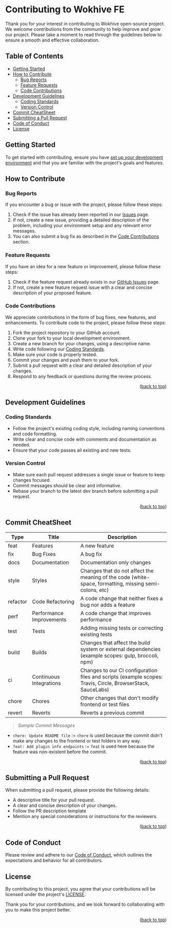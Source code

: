 # Contributing to Wokhive FE

Thank you for your interest in contributing to Wokhive open-source project. We welcome contributions from the community to help improve and grow our project. Please take a moment to read through the guidelines below to ensure a smooth and effective collaboration.

<a name="readme-top"></a>

## Table of Contents

- [Getting Started](#getting-started)
- [How to Contribute](#how-to-contribute)
  - [Bug Reports](#bug-reports)
  - [Feature Requests](#feature-requests)
  - [Code Contributions](#code-contributions)
- [Development Guidelines](#development-guidelines)
  - [Coding Standards](#coding-standards)
  - [Version Control](#version-control)
- [Commit CheatSheet](#commit-cheatsheet)
- [Submitting a Pull Request](#submitting-a-pull-request)
- [Code of Conduct](#code-of-conduct)
- [License](#license)

## Getting Started

To get started with contributing,
ensure you have [set up your development environment](./README.md)
and that you are familiar with the project's goals and features.

## How to Contribute

### Bug Reports

If you encounter a bug or issue with the project, please follow these steps:

1. Check if the issue has already been reported in our [Issues](../../issues/) page.
2. If not, create a new issue, providing a detailed description of the problem, including your environment setup and any relevant error messages.
3. You can also submit a bug fix as described in the [Code Contributions](#code-contributions) section.

### Feature Requests

If you have an idea for a new feature or improvement, please follow these steps:

1. Check if the feature request already exists in our [GitHub Issues](../../issues/) page.
2. If not, create a new feature request issue with a clear and concise description of your proposed feature.

### Code Contributions

We appreciate contributions in the form of bug fixes, new features, and enhancements. To contribute code to the project, please follow these steps:

1. Fork the project repository to your GitHub account.
2. Clone your fork to your local development environment.
3. Create a new branch for your changes, using a descriptive name.
4. Write code following our [Coding Standards](#coding-standards).
5. Make sure your code is properly tested.
6. Commit your changes and push them to your fork.
7. Submit a pull request with a clear and detailed description of your changes.
8. Respond to any feedback or questions during the review process.

<p align="right">(<a href="#readme-top">back to top</a>)</p>

## Development Guidelines

### Coding Standards

- Follow the project's existing coding style, including naming conventions and code formatting.
- Write clear and concise code with comments and documentation as needed.
- Ensure that your code passes all existing and new tests.

### Version Control

- Make sure each pull request addresses a single issue or feature to keep changes focused.
- Commit messages should be clear and informative.
- Rebase your branch to the latest dev branch before submitting a pull request.

<p align="right">(<a href="#readme-top">back to top</a>)</p>

## Commit CheatSheet

| Type     | Title                    | Description                                                                                                 |
| -------- | ------------------------ | ----------------------------------------------------------------------------------------------------------- |
| feat     | Features                 | A new feature                                                                                               |
| fix      | Bug Fixes                | A bug fix                                                                                                   |
| docs     | Documentation            | Documentation only changes                                                                                  |
| style    | Styles                   | Changes that do not affect the meaning of the code (white-space, formatting, missing semi-colons, etc)      |
| refactor | Code Refactoring         | A code change that neither fixes a bug nor adds a feature                                                   |
| perf     | Performance Improvements | A code change that improves performance                                                                     |
| test     | Tests                    | Adding missing tests or correcting existing tests                                                           |
| build    | Builds                   | Changes that affect the build system or external dependencies (example scopes: gulp, broccoli, npm)         |
| ci       | Continuous Integrations  | Changes to our CI configuration files and scripts (example scopes: Travis, Circle, BrowserStack, SauceLabs) |
| chore    | Chores                   | Other changes that don't modify frontend or test files                                                      |
| revert   | Reverts                  | Reverts a previous commit                                                                                   |

> _Sample Commit Messages_

- `chore: Update README file` := `chore` is used because the commit didn't make any changes to the frontend or test folders in any way.
- `feat: Add plugin info endpoints` := `feat` is used here because the feature was non-existent before the commit.

<p align="right">(<a href="#readme-top">back to top</a>)</p>

## Submitting a Pull Request

When submitting a pull request, please provide the following details:

- A descriptive title for your pull request.
- A clear and concise description of your changes.
- Follow the PR description template
- Mention any special considerations or instructions for the reviewers.

<p align="right">(<a href="#readme-top">back to top</a>)</p>

## Code of Conduct

Please review and adhere to our [Code of Conduct](#), which outlines the expectations and behavior for all contributors.

## License

By contributing to this project, you agree that your contributions will be licensed under the project's [LICENSE](./LICENSE).

Thank you for your contributions, and we look forward to collaborating with you to make this project better.

<p align="right">(<a href="#readme-top">back to top</a>)</p>
